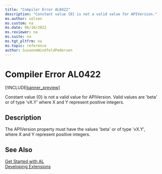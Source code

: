 ```yaml
---
title: "Compiler Error AL0422"
description: "Constant value {0} is not a valid value for APIVersion."
ms.author: solsen
ms.custom: na
ms.date: 06/10/2022
ms.reviewer: na
ms.suite: na
ms.tgt_pltfrm: na
ms.topic: reference
author: SusanneWindfeldPedersen
---
```

[//]: # (START>DO_NOT_EDIT)
[//]: # (IMPORTANT:Do not edit any of the content between here and the END>DO_NOT_EDIT.)
[//]: # (Any modifications should be made in the .xml files in the ModernDev repo.)
# Compiler Error AL0422

[!INCLUDE[banner_preview](../includes/banner_preview.md)]

Constant value {0} is not a valid value for APIVersion. Valid values are 'beta' or of type 'vX.Y' where X and Y represent positive integers.

## Description
The APIVersion property must have the values 'beta' or of type 'vX.Y', where X and Y represent positive integers.  

[//]: # (IMPORTANT: END>DO_NOT_EDIT)
## See Also  
[Get Started with AL](../devenv-get-started.md)  
[Developing Extensions](../devenv-dev-overview.md)  